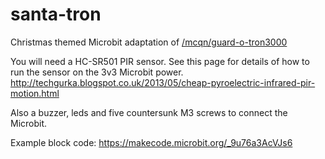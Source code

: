 # santa-tron
Christmas themed Microbit adaptation of [/mcqn/guard-o-tron3000](https://github.com/mcqn/guard-o-tron3000)

You will need a HC-SR501 PIR sensor. See this page for details of how to run the sensor on the 3v3 Microbit power.
http://techgurka.blogspot.co.uk/2013/05/cheap-pyroelectric-infrared-pir-motion.html

Also a buzzer, leds and five countersunk M3 screws to connect the Microbit.

Example block code: https://makecode.microbit.org/_9u76a3AcVJs6

